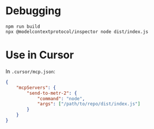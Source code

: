 # Debugging

```
npm run build
npx @modelcontextprotocol/inspector node dist/index.js
```

# Use in Cursor

In `.cursor/mcp.json`:

```json
{
	"mcpServers": {
		"send-to-metr-2": {
			"command": "node",
			"args": ["/path/to/repo/dist/index.js"]
		}
	}
}
```